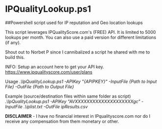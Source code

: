 # IPQualityLookup.ps1
##Powershell script used for IP reputation and Geo location lookups

This script leverages IPQualityScore.com's (FREE) API.  It is limited to 5000 lookups per month.  You can also use a paid version for different limitations (if any).

Shout out to Norbet P since I cannibalized a script he shared with me to build this.

INFO:
Setup an account here to get your API key. 
https://www.ipqualityscore.com/user/plans

Usage
*.\IpQualityLookup.ps1 -APIKey "{APIPKEY}" -InputFile {Path to Input File} -OutFile {Path to Output File}*

Example (source/destination files within same folder as script)
*.\IpQualityLookup.ps1 -APIKey "AVXXXXXXXXXXXXXXXXXXXXgc" -InputFile .\iplist.txt -OutFile ipResults.csv*

**DISCLAIMER** - I have no financial interest in IPqualityscore.com nor do I receive any compensation from them monetary or other.
